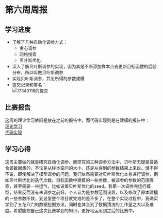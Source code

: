 # 第六周周报

## 学习进度
- 了解了几种自动化调参方式：
    - 贪心调参
    - 网格搜索
    - 贝叶斯优化
- 深入了解贝叶斯调参的实现，因为其是不断添加样本点去更新目标函数的后验分布，所以叫做贝叶斯调参
- 实现贝叶斯调参，并用所得的参数建模
- 提交记录和排名：  
![17343118的提交](https://img-blog.csdnimg.cn/2020110300015558.png?x-oss-process=image/watermark,type_ZmFuZ3poZW5naGVpdGk,shadow_10,text_aHR0cHM6Ly9ibG9nLmNzZG4ubmV0L2Rpb3NtYWlfa2luZ3Nv,size_16,color_FFFFFF,t_70#pic_center)

## 比赛报告
这周的理论学习依旧是放在之前的报告中，而代码实现则是在建模的报告中：  
[理论学习](https://github.com/AmarKingso/DataMiningTraining/blob/master/FinancialRiskControl/FinancialRisk.md)  
[代码实现](https://github.com/AmarKingso/DataMiningTraining/blob/master/FinancialRiskControl/Modeling.md)

## 学习心得
这周主要做的就是研究自动化调参，而研究的三种调参方法中，贝叶斯无疑是最适合该数据集的，不论是从样本空间的大小，还是从得到的参数结果上来说。但不得不说，即使解决了模型调参的问题，我们依然需要对贝叶斯优化本身进行调参，例如贝叶斯优化的迭代次数，目标函数中建模的一些参数，被调参的参数的范围等等，甚至需要一些运气，比如设置贝叶斯优化的seed。我第一次调参完运行模型，结果反而没有未调参之前好，个人认为是参数范围设置，以及修改了原本建模的一些参数所致。到这里整个项目就完成的差不多了，在整个实现过程中，我确实学到了五花八门的数据挖掘方法，同时也体会到了数据清洗的工作量之大以及难度。希望能把自己这次比赛学到的知识，更好地运用到之后的比赛中。